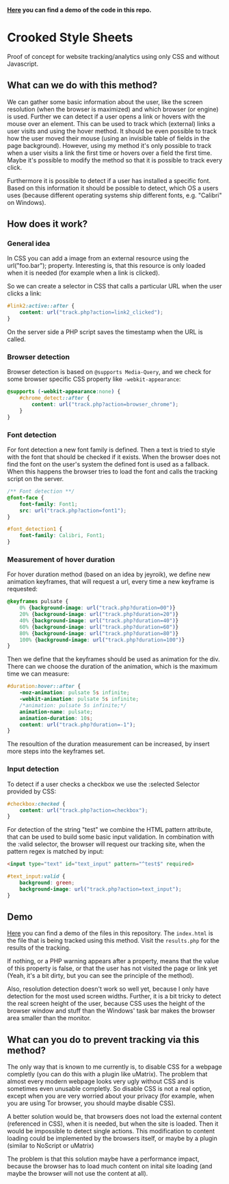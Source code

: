 **[Here](http://crookedss.bplaced.net/) you can find a demo of the code in this repo.**

# Crooked Style Sheets

Proof of concept for website tracking/analytics using only CSS and without Javascript.

## What can we do with this method?
We can gather some basic information about the user, like the screen resolution (when the browser is maximized) and which browser (or engine) is used.
Further we can detect if a user opens a link or hovers with the mouse over an element. This can be used to track which (external) links a user visits and using the hover method. It should be even possible to track how the user moved their mouse (using an invisible table of fields in the page background). However, using my method it's only possible to track when a user visits a link the first time or hovers over a field the first time. Maybe it's possible to modify the method so that it is possible to track every click.

Furthermore it is possible to detect if a user has installed a specific font. Based on this information it should be possible to detect, which OS a users uses (because different operating systems ship different fonts, e.g. "Calibri" on Windows).

## How does it work?

### General idea

In CSS you can add a image from an external resource using the url("foo.bar"); property. Interesting is, that this resource is only loaded when it is needed (for example when a link is clicked).

So we can create a selector in CSS that calls a particular URL when the user clicks a link:

```CSS
#link2:active::after {
    content: url("track.php?action=link2_clicked");
}
```

On the server side a PHP script saves the timestamp when the URL is called.

### Browser detection

Browser detection is based on `@supports Media-Query`, and we check for some browser specific CSS property like `-webkit-appearance`:

```CSS
@supports (-webkit-appearance:none) {
    #chrome_detect::after {
        content: url("track.php?action=browser_chrome");
    }
}
```

### Font detection

For font detection a new font family is defined. Then a text is tried to style with the font that should be checked if it exists. When the browser does not find the font on the user's system the defined font is used as a fallback. When this happens the browser tries to load the font and calls the tracking script on the server.

```CSS
/** Font detection **/
@font-face {
    font-family: Font1;
    src: url("track.php?action=font1");
}

#font_detection1 {
    font-family: Calibri, Font1;
}
```

### Measurement of hover duration

For hover duration method (based on an idea by jeyroik), we define new animation keyframes, that will request a url, every time a new keyframe is requested:

```CSS
@keyframes pulsate {
    0% {background-image: url("track.php?duration=00")}
    20% {background-image: url("track.php?duration=20")}
    40% {background-image: url("track.php?duration=40")}
    60% {background-image: url("track.php?duration=60")}
    80% {background-image: url("track.php?duration=80")}
    100% {background-image: url("track.php?duration=100")}
}
```
Then we define that the keyframes should be used as animation for the div. There can we choose the duration of the animation, which is the maximum time we can measure:
```CSS
#duration:hover::after {
    -moz-animation: pulsate 5s infinite;
    -webkit-animation: pulsate 5s infinite;
    /*animation: pulsate 5s infinite;*/
    animation-name: pulsate;
    animation-duration: 10s;
    content: url("track.php?duration=-1");
}
```

The resoultion of the duration measurement can be increased, by insert more steps into the keyframes set.

### Input detection
To detect if a user checks a checkbox we use the :selected Selector provided by CSS:
```CSS
#checkbox:checked {
    content: url("track.php?action=checkbox");
} 
```

For detection of the string "test" we combine the HTML pattern attribute, that can be used to build some basic input validation. In combination with the :valid selector, the browser will request our tracking site, when the pattern regex is matched by input:

```HTML
<input type="text" id="text_input" pattern="^test$" required>
```

``` CSS
#text_input:valid {
    background: green;
    background-image: url("track.php?action=text_input");
}
``` 


## Demo
[Here](http://crookedss.bplaced.net/) you can find a demo of the files in this repository. The `index.html` is the file that is being tracked using this method. Visit the `results.php` for the results of the tracking. 

If nothing, or a PHP warning appears after a property, means that the value of this property is false, or that the user has not visited the page or link yet (Yeah, it's a bit dirty, but you can see the principle of the method). 

Also, resolution detection doesn't work so well yet, because I only have detection for the most used screen widths. Further, it is a bit tricky to detect the real screen height of the user, because CSS uses the height of the browser window and stuff than the Windows' task bar makes the browser area smaller than the monitor.

## What can you do to prevent tracking via this method?
The only way that is known to me currently is, to disable CSS for a webpage completly (you can do this with a plugin like uMatrix). The problem that almost every modern webpage looks very ugly without CSS and is sometimes even unusable completly. So disable CSS is not a real option, except when you are very worried about your privacy (for example, when you are using Tor browser, you should maybe disable CSS).

A better solution would be, that browsers does not load the external content (referenced in CSS), when it is needed, but when the site is loaded. Then it would be impossible to detect single actions. This modification to content loading could be implemented by the browsers itself, or maybe by a plugin (similar to NoScript or uMatrix)

The problem is that this solution maybe have a performance impact, because the browser has to load much content on inital site loading (and maybe the browser will not use the content at all).

